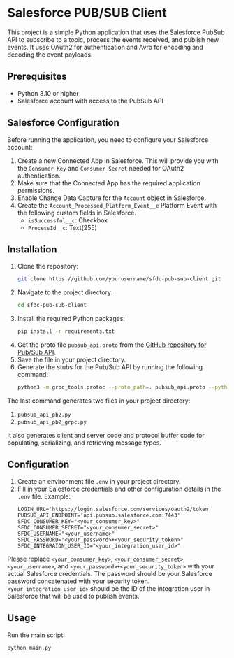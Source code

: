# Salesforce PUB/SUB Client

This project is a simple Python application that uses the Salesforce PubSub API to subscribe to a topic, process the events received, and publish new events. It uses OAuth2 for authentication and Avro for encoding and decoding the event payloads.

## Prerequisites

- Python 3.10 or higher
- Salesforce account with access to the PubSub API

## Salesforce Configuration

Before running the application, you need to configure your Salesforce account:

1. Create a new Connected App in Salesforce. This will provide you with the `Consumer Key` and `Consumer Secret` needed for OAuth2 authentication.
2. Make sure that the Connected App has the required application permissions.
3. Enable Change Data Capture for the `Account` object in Salesforce.
4. Create the `Account_Processed_Platform_Event__e` Platform Event with the following custom fields in Salesforce.
   - `isSuccessful__c`: Checkbox
   - `ProcessId__c`: Text(255)

## Installation

1. Clone the repository:
    ```bash
    git clone https://github.com/yourusername/sfdc-pub-sub-client.git
    ```
2. Navigate to the project directory:
    ```bash
    cd sfdc-pub-sub-client
    ```
3. Install the required Python packages:
    ```bash
    pip install -r requirements.txt
    ```
4. Get the proto file `pubsub_api.proto` from the [GitHub repository for Pub/Sub API](https://github.com/forcedotcom/pub-sub-api).
5. Save the file in your project directory.
6. Generate the stubs for the Pub/Sub API by running the following command:
    ```bash
    python3 -m grpc_tools.protoc --proto_path=. pubsub_api.proto --python_out=. --grpc_python_out=.
    ```
The last command generates two files in your project directory:
1. `pubsub_api_pb2.py`
2. `pubsub_api_pb2_grpc.py`

It also generates client and server code and protocol buffer code for populating, serializing, and retrieving message types.

## Configuration

1. Create an environment file `.env` in your project directory.
2. Fill in your Salesforce credentials and other configuration details in the `.env` file. Example:
    ```dotenv
    LOGIN_URL='https://login.salesforce.com/services/oauth2/token'
    PUBSUB_API_ENDPOINT='api.pubsub.salesforce.com:7443'
    SFDC_CONSUMER_KEY="<your_consumer_key>"
    SFDC_CONSUMER_SECRET="<your_consumer_secret>"
    SFDC_USERNAME="<your_username>"
    SFDC_PASSWORD="<your_password>+<your_security_token>"
    SFDC_INTEGRAION_USER_ID="<your_integration_user_id>"
    ```

Please replace `<your_consumer_key>`, `<your_consumer_secret>`, `<your_username>`, and `<your_password>+<your_security_token>` with your actual Salesforce credentials. The password should be your Salesforce password concatenated with your security token. `<your_integration_user_id>` should be the ID of the integration user in Salesforce that will be used to publish events.

## Usage

Run the main script:
```bash
python main.py
```